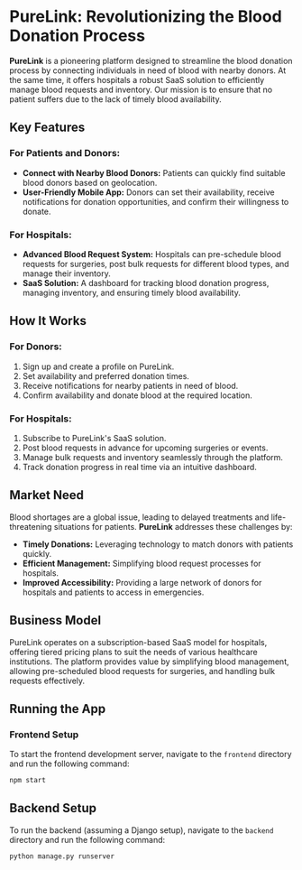 # PureLink: Revolutionizing the Blood Donation Process

**PureLink** is a pioneering platform designed to streamline the blood donation process by connecting individuals in need of blood with nearby donors. At the same time, it offers hospitals a robust SaaS solution to efficiently manage blood requests and inventory. Our mission is to ensure that no patient suffers due to the lack of timely blood availability.

## Key Features

### For Patients and Donors:
- **Connect with Nearby Blood Donors:** Patients can quickly find suitable blood donors based on geolocation.
- **User-Friendly Mobile App:** Donors can set their availability, receive notifications for donation opportunities, and confirm their willingness to donate.

### For Hospitals:
- **Advanced Blood Request System:** Hospitals can pre-schedule blood requests for surgeries, post bulk requests for different blood types, and manage their inventory.
- **SaaS Solution:** A dashboard for tracking blood donation progress, managing inventory, and ensuring timely blood availability.

## How It Works

### For Donors:
1. Sign up and create a profile on PureLink.
2. Set availability and preferred donation times.
3. Receive notifications for nearby patients in need of blood.
4. Confirm availability and donate blood at the required location.

### For Hospitals:
1. Subscribe to PureLink's SaaS solution.
2. Post blood requests in advance for upcoming surgeries or events.
3. Manage bulk requests and inventory seamlessly through the platform.
4. Track donation progress in real time via an intuitive dashboard.

## Market Need

Blood shortages are a global issue, leading to delayed treatments and life-threatening situations for patients. **PureLink** addresses these challenges by:
- **Timely Donations:** Leveraging technology to match donors with patients quickly.
- **Efficient Management:** Simplifying blood request processes for hospitals.
- **Improved Accessibility:** Providing a large network of donors for hospitals and patients to access in emergencies.

## Business Model

PureLink operates on a subscription-based SaaS model for hospitals, offering tiered pricing plans to suit the needs of various healthcare institutions. The platform provides value by simplifying blood management, allowing pre-scheduled blood requests for surgeries, and handling bulk requests effectively.

## Running the App

### Frontend Setup
To start the frontend development server, navigate to the `frontend` directory and run the following command:

```bash
npm start
```

## Backend Setup

To run the backend (assuming a Django setup), navigate to the `backend` directory and run the following command:

```bash
python manage.py runserver
```

